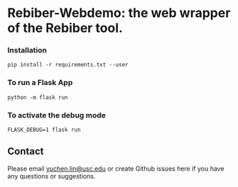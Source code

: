 # Rebiber-Webdemo: the web wrapper of the Rebiber tool.

### Installation

```
pip install -r requirements.txt --user
```

### To run a Flask App
```
python -m flask run
```

### To activate the debug mode
```
FLASK_DEBUG=1 flask run
```
 
## Contact

Please email yuchen.lin@usc.edu or create Github issues here if you have any questions or suggestions. 
